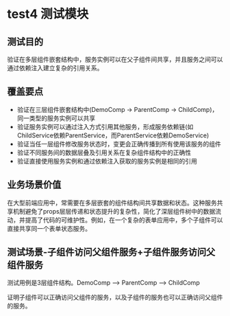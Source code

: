 # test4 测试模块

## 测试目的

验证在多层组件嵌套结构中，服务实例可以在父子组件间共享，并且服务之间可以通过依赖注入建立复杂的引用关系。

## 覆盖要点

- 验证在三层组件嵌套结构中(DemoComp → ParentComp → ChildComp)，同一类型的服务实例可以共享
- 验证服务实例可以通过注入方式引用其他服务，形成服务依赖链(如ChildService依赖ParentService，而ParentService依赖DemoService)
- 验证当任一层组件修改服务状态时，变更会正确传播到所有使用该服务的组件
- 验证不同服务间的数据层叠及引用关系在复杂组件结构中的正确性
- 验证直接使用服务实例和通过依赖注入获取的服务实例是相同的引用

## 业务场景价值

在大型前端应用中，常需要在多层嵌套的组件结构间共享数据和状态。这种服务共享机制避免了props层层传递和状态提升的复杂性，简化了深层组件树中的数据流动，并提高了代码的可维护性。例如，在一个复杂的表单应用中，多个子组件可以直接共享同一个表单状态服务。

## 测试场景-子组件访问父组件服务+子组件服务访问父组件服务

测试用例是3层组件结构。DemoComp --> ParentComp --> ChildComp

证明子组件可以正确访问父组件的服务，以及子组件的服务也可以正确访问父组件的服务。
